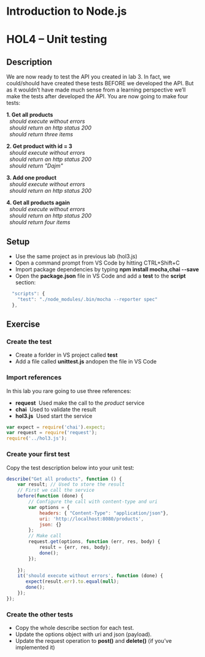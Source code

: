 # Introduction to Node.js
# HOL4 – Unit testing
## Description
We are now ready to test the API you created in lab 3. In fact, we could/should have created these tests BEFORE we developed the API. But as it wouldn’t have made much sense from a learning perspective we’ll make the tests after developed the API.
You are now going to make four tests: 

**1. Get all products**  
&nbsp;&nbsp;*should execute without errors*  
&nbsp;&nbsp;*should return an http status 200*  
&nbsp;&nbsp;*should return three items*  

**2. Get product with id = 3**  
&nbsp;&nbsp;*should execute without errors*  
&nbsp;&nbsp;*should return an http status 200*  
&nbsp;&nbsp;*should return "Dajm"*  

**3. Add one product**  
&nbsp;&nbsp;*should execute without errors*  
&nbsp;&nbsp;*should return an http status 200*  

**4. Get all products again**  
&nbsp;&nbsp;*should execute without errors*  
&nbsp;&nbsp;*should return an http status 200*  
&nbsp;&nbsp;*should return four items*  

## Setup
* Use the same project as in previous lab (hol3.js)
* Open a command prompt from VS Code by hitting CTRL+Shift+C
* Import package dependencies by typing **npm install mocha,chai --save**
* Open the **package.json** file in VS Code and add a **test** to the **script** section:
```js
  "scripts": {
    "test": "./node_modules/.bin/mocha --reporter spec" 
  },
```
## Exercise
### Create the test
* Create a forlder in VS project called **test**
* Add a file called **unittest.js** andopen the file in VS Code

### Import references
In this lab you rare going to use three references:
* **request**&nbsp;&nbsp;Used make the call to the *product* service
* **chai**&nbsp;&nbsp;Used to validate the result
* **hol3.js**&nbsp;&nbsp;Used start the service

```js
var expect = require('chai').expect;
var request = require('request');
require('../hol3.js');
```

### Create your first test
Copy the test description below into your unit test:
```js
describe("Get all products", function () {
    var result; // Used to store the result
    // First we call the service
    before(function (done) {
        // Configure the call with content-type and uri
        var options = {
            headers: { "Content-Type": "application/json"},
            uri: 'http://localhost:8080/products',
            json: {}
        };
        // Make call
        request.get(options, function (err, res, body) {
            result = {err, res, body};
            done();
        });
        
    });
    it('should execute without errors', function (done) {
       expect(result.err).to.equal(null);
       done();
    });
});
```
### Create the other tests
* Copy the whole describe section for each test. 
* Update the options object with uri and json (payload).
* Update the request operation to **post()** and **delete()** (if you’ve implemented it) 
